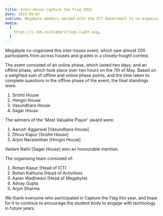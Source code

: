 ```yaml
---
title: Inter-House Capture the Flag 2022
date: 2022-05-07
subline: Megabyte members worked with the ICT department to co-organise this inter-house event, which saw almost 200 participants from across houses and grades in a closely-fought contest.
media:
  [
    https://i.ibb.co/2cqHqrV/logo-light.png,
  ]
---
```


Megabyte co-organised this inter-house event, which saw almost 200 participants from across houses and grades in a closely-fought contest. 

The event consisted of an online phase, which lasted two days, and an offline phase, which took place over two hours on the 7th of May. Based on a weighted sum of offline and online phase points, and the time taken to complete questions in the offline phase of the event, the final standings were:

1. Srishti House
2. Himgiri House
3. Vasundhara House
4. Sagar House

The winners of the 'Most Valuable Player' award were:

1. Aarush Aggarwal [Vasundhara House]
2. Dhruv Kapur [Srishti House]
3. Arjun Narasimhan [Himgiri House]

Vedant Rathi [Sagar House] won an honourable mention.

The organising team consisted of: 

1. Rohan Kapur (Head of ICT)
2. Rohan Kathuria (Head of Activities)
3. Aarav Wadhwani (Head of Megabyte)
4. Advay Gupta
5. Arjun Sharma

We thank everyone who participated in Capture the Flag this year, and hope for it to continue to encourage the student body to engage with technology in future years.